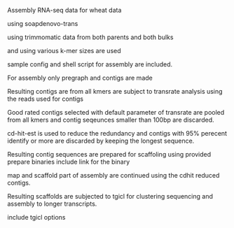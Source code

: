 Assembly RNA-seq data for wheat data

using soapdenovo-trans

using trimmomatic data from both parents and both bulks

and using various k-mer sizes are used

sample config and shell script for assembly are included.

For assembly only pregraph and contigs are made 

Resulting contigs are from all kmers are subject to transrate analysis using the reads used for contigs

Good rated contigs selected with default parameter of transrate are pooled from all kmers and contig seqeunces smaller than 100bp are discarded.

cd-hit-est is used to reduce the redundancy and contigs with 95% perecent identify or more are discarded by keeping the longest sequence.

Resulting contig sequences are prepared for scaffoling using provided prepare binaries
include link for the binary

map and scaffold part of assembly are continued using the cdhit reduced contigs.

Resulting scaffolds are subjected to tgicl for clustering sequencing and assembly to longer transcripts.

include tgicl options